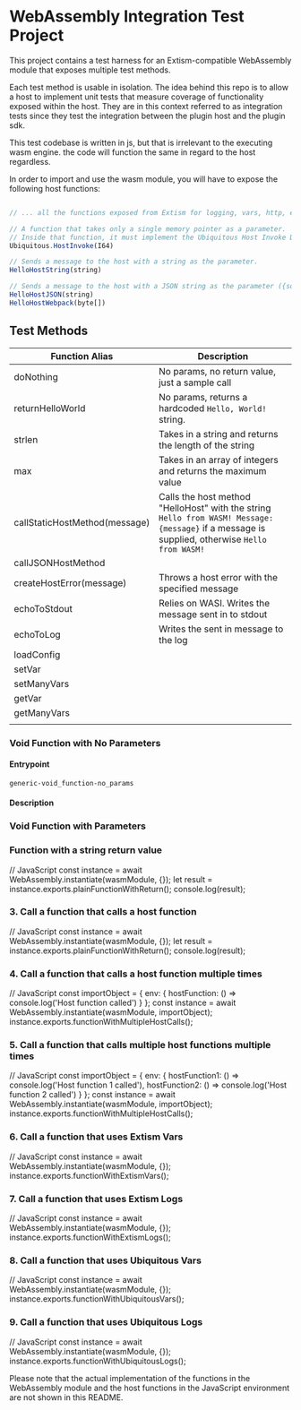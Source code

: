 # WebAssembly Integration Test Project

This project contains a test harness for an Extism-compatible WebAssembly module that exposes multiple test methods.

Each test method is usable in isolation.  The idea behind this repo is to allow a host to implement unit tests that measure coverage of functionality exposed within the host. They are in this context referred to as integration tests since they test the integration between the plugin host and the plugin sdk.

This test codebase is written in js, but that is irrelevant to the executing wasm engine.  the code will function the same in regard to the host regardless.

In order to import and use the wasm module, you will have to expose the following host functions:
```js

// ... all the functions exposed from Extism for logging, vars, http, etc. Provided natively by Extism host function

// A function that takes only a single memory pointer as a parameter.
// Inside that function, it must implement the Ubiquitous Host Invoke Dispatcher in order to pass the test.
Ubiquitous.HostInvoke(I64)

// Sends a message to the host with a string as the parameter.
HelloHostString(string)

// Sends a message to the host with a JSON string as the parameter ({someInt: 1, message: "%message%"})
HelloHostJSON(string)
HelloHostWebpack(byte[])
```

## Test Methods

| Function Alias                | Description                                                                                                                                    |
| ----------------------------- | ---------------------------------------------------------------------------------------------------------------------------------------------- |
| doNothing                     | No params, no return value, just a sample call                                                                                                 |
| returnHelloWorld              | No params, returns a hardcoded `Hello, World!` string.                                                                                         |
| strlen                        | Takes in a string and returns the length of the string                                                                                         |
| max                           | Takes in an array of integers and returns the maximum value                                                                                    |
| callStaticHostMethod(message) | Calls the host method "HelloHost" with the string `Hello from WASM! Message: {message}` if a message is supplied, otherwise `Hello from WASM!` |
| callJSONHostMethod            |                                                                                                                                                |
| createHostError(message)      | Throws a host error with the specified message                                                                                                 |
| echoToStdout                  | Relies on WASI.  Writes the message sent in to stdout                                                                                          |
| echoToLog                     | Writes the sent in message to the log                                                                                                          |
| loadConfig                    |                                                                                                                                                |
| setVar                        |                                                                                                                                                |
| setManyVars                   |                                                                                                                                                |
| getVar                        |                                                                                                                                                |
| getManyVars                   |                                                                                                                                                |
|                               |                                                                                                                                                |






### Void Function with No Parameters

#### Entrypoint
`generic-void_function-no_params`

#### Description

### Void Function with Parameters

### Function with a string return value

// JavaScript
const instance = await WebAssembly.instantiate(wasmModule, {});
let result = instance.exports.plainFunctionWithReturn();
console.log(result);

### 
### 3. Call a function that calls a host function
// JavaScript
const instance = await WebAssembly.instantiate(wasmModule, {});
let result = instance.exports.plainFunctionWithReturn();
console.log(result);
### 4. Call a function that calls a host function multiple times
// JavaScript
const importObject = {
    env: {
        hostFunction: () => console.log('Host function called')
    }
};
const instance = await WebAssembly.instantiate(wasmModule, importObject);
instance.exports.functionWithMultipleHostCalls();
### 5. Call a function that calls multiple host functions multiple times
// JavaScript
const importObject = {
    env: {
        hostFunction1: () => console.log('Host function 1 called'),
        hostFunction2: () => console.log('Host function 2 called')
    }
};
const instance = await WebAssembly.instantiate(wasmModule, importObject);
instance.exports.functionWithMultipleHostCalls();
### 6. Call a function that uses Extism Vars
// JavaScript
const instance = await WebAssembly.instantiate(wasmModule, {});
instance.exports.functionWithExtismVars();
### 7. Call a function that uses Extism Logs
// JavaScript
const instance = await WebAssembly.instantiate(wasmModule, {});
instance.exports.functionWithExtismLogs();
### 8. Call a function that uses Ubiquitous Vars
// JavaScript
const instance = await WebAssembly.instantiate(wasmModule, {});
instance.exports.functionWithUbiquitousVars();
### 9. Call a function that uses Ubiquitous Logs
// JavaScript
const instance = await WebAssembly.instantiate(wasmModule, {});
instance.exports.functionWithUbiquitousLogs();

Please note that the actual implementation of the functions in the WebAssembly module and the host functions in the JavaScript environment are not shown in this README.